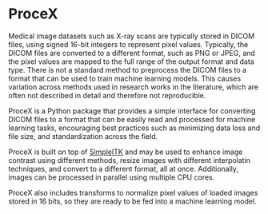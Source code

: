 # ProceX

Medical image datasets such as X-ray scans are typically stored in DICOM files, using signed 16-bit integers to represent pixel values.
Typically, the DICOM files are converted to a different format, such as PNG or JPEG, and the pixel values are mapped to the full range of the output format and data type.
There is not a standard method to preprocess the DICOM files to a format that can be used to train machine learning models.
This causes variation across methods used in research works in the literature, which are often not described in detail and therefore not reproducible.

ProceX is a Python package that provides a simple interface for converting DICOM files to a format that can be easily read and processed for machine learning tasks, encouraging best practices such as minimizing data loss and file size, and standardization across the field.

ProceX is built on top of [SimpleITK](https://simpleitk.org/) and may be used to enhance image contrast using different methods, resize images with different interpolatin techniques, and convert to a different format, all at once.
Additionally, images can be processed in parallel using multiple CPU cores.

ProceX also includes transforms to normalize pixel values of loaded images stored in 16 bits, so they are ready to be fed into a machine learning model.
